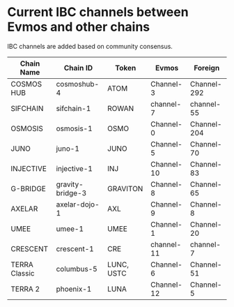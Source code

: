 <!--
order: 5
-->

# Current IBC channels between Evmos and other chains

IBC channels are added based on community consensus.

| Chain Name    | Chain ID         | Token      | Evmos      | Foreign     |
|---------------|------------------|------------|------------| ------------|
| COSMOS HUB       | cosmoshub-4      | ATOM       | Channel-3  | Channel-292 |
| SIFCHAIN      |  sifchain-1      | ROWAN      | channel-7  | channel-55  |
| OSMOSIS       | osmosis-1        | OSMO       | Channel-0  | Channel-204 |
| JUNO          | juno-1           | JUNO       | Channel-5  | Channel-70  |
| INJECTIVE     | injective-1      | INJ        | Channel-10 | Channel-83  |
| G-BRIDGE      | gravity-bridge-3 | GRAVITON   | Channel-8  | Channel-65  |
| AXELAR        | axelar-dojo-1    | AXL        | Channel-9  | Channel-8   |
| UMEE          | umee-1           | UMEE       | Channel-1  | Channel-20  |
| CRESCENT      | crescent-1       | CRE        | channel-11 | channel-7   |
| TERRA Classic | columbus-5       | LUNC, USTC | Channel-6  | Channel-51  |
| TERRA 2       | phoenix-1        | LUNA       | Channel-12 | Channel-5   |
